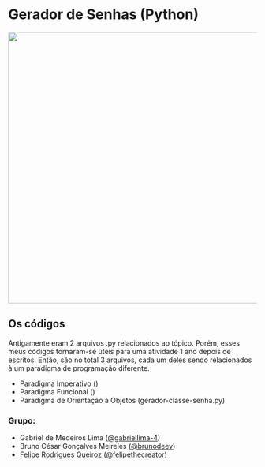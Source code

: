 # Gerador de Senhas (Python)
<img src="https://www.solutions4it.co.uk/wp-content/uploads/2023/08/password-attacks.jpg" width=550>

## Os códigos
Antigamente eram 2 arquivos .py relacionados ao tópico. Porém, esses meus códigos tornaram-se úteis para uma atividade 1 ano depois de escritos.
Então, são no total 3 arquivos, cada um deles sendo relacionados à um paradigma de programação diferente.

* Paradigma Imperativo ()
* Paradigma Funcional ()
* Paradigma de Orientação à Objetos (gerador-classe-senha.py)

### Grupo:
- Gabriel de Medeiros Lima ([@gabriellima-4](https://github.com/gabriellima-4))
- Bruno César Gonçalves Meireles ([@brunodeev](https://github.com/brunodeev))
- Felipe Rodrigues Queiroz ([@felipethecreator](https://github.com/felipethecreator))
